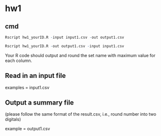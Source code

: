 # hw1

## cmd

```R
Rscript hw1_yourID.R -input input1.csv -out output1.csv

Rscript hw1_yourID.R -out output1.csv -input input1.csv
```

Your R code should output and round the set name with maximum value for each column.

## Read in an input file

examples = input1.csv

## Output a summary file

(please follow the same format of the result.csv, i.e., round number into two digitals)

example =  output1.csv
